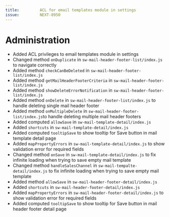```yaml
---
title:         ACL for email templates module in settings
issue:         NEXT-8950
---
```

# Administration
* Added ACL privileges to email templates module in settings
* Changed method `onDuplicate` in `sw-mail-header-footer-list/index.js` to navigate correctly
* Added method `checkCanBeDeleted` in `sw-mail-header-footer-list/index.js`
* Added method `getMailHeaderFooterCriteria` in `sw-mail-header-footer-list/index.js`
* Added method `showDeleteErrorNotification` in `sw-mail-header-footer-list/index.js`
* Added method `onDelete` in `sw-mail-header-footer-list/index.js` to handle deleting single mail header footer
* Added method `onMultipleDelete` in `sw-mail-header-footer-list/index.js`to handle deleting multiple mail header footers
* Added computed `allowSave` in `sw-mail-template-detail/index.js`
* Added `shortcuts` in `sw-mail-template-detail/index.js`
* Added computed `tooltipSave` to show tooltip for Save button in mail template detail page
* Added `mapPropertyErrors` in `sw-mail-template-detail/index.js` to show validation error for required fields
* Changed method `onSave` in `sw-mail-template-detail/index.js` to fix infinite loading when trying to save empty mail template
* Changed method `handleSalesChannel` in `sw-mail-tempalte-detail/index.js` to fix infinite loading when trying to save empty mail template
* Added method `allowSave` in `sw-mail-header-footer-detail/index.js`
* Added `shortcuts` in `sw-mail-header-footer-detail/index.js`
* Added `mapPropertyErrors` in `sw-mail-header-footer-detail/index.js` to show validation error for required fields
* Added computed `tooltipSave` to show tooltip for Save button in mail header footer detail page

